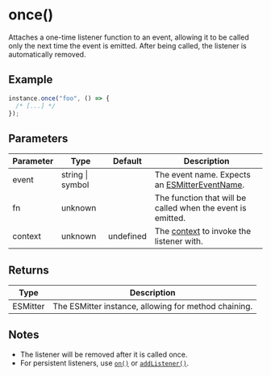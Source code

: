 # once()

Attaches a one-time listener function to an event, allowing it to be called only the next time the
event is emitted. After being called, the listener is automatically removed.

## Example

```typescript
instance.once("foo", () => {
  /* [...] */
});
```

## Parameters

| Parameter | Type             | Default   | Description                                                                   |
| --------- | ---------------- | --------- | ----------------------------------------------------------------------------- |
| event     | string \| symbol |           | The event name. Expects an [ESMitterEventName](/api/types#esmittereventname). |
| fn        | unknown          |           | The function that will be called when the event is emitted.                   |
| context   | unknown          | undefined | The [context](/context) to invoke the listener with.                          |

## Returns

| Type     | Description                                          |
| -------- | ---------------------------------------------------- |
| ESMitter | The ESMitter instance, allowing for method chaining. |

## Notes

- The listener will be removed after it is called once.
- For persistent listeners, use [`on()`](/api/on) or [`addListener()`](/api/addListener).

